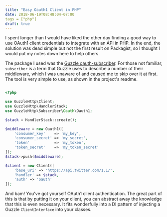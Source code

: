 ```yaml
---
title: "Easy Oauth1 Client in PHP"
date: 2018-06-19T08:48:04-07:00
tags = ["php"]
draft: true
---
```

I spent longer than I would have liked the other day finding a good way to
use OAuth1 client credentials to integrate with an API in PHP. In the end,
the solution was dead simple but not the first result on Packagist, so I
thought I would put my notes down here to help others.

The package I used was the [Guzzle oauth-subscriber](https://github.com/guzzle/oauth-subscriber).
For those not familiar, `subscriber` is a term that Guzzle uses to describe a
number of their middleware, which I was unaware of and caused me to skip over
it at first. The tool is very simple to use, as shown in the project's readme.

```php

<?php

use GuzzleHttp\Client;
use GuzzleHttp\HandlerStack;
use GuzzleHttp\Subscriber\Oauth\Oauth1;

$stack = HandlerStack::create();

$middleware = new Oauth1([
    'consumer_key'    => 'my_key',
    'consumer_secret' => 'my_secret',
    'token'           => 'my_token',
    'token_secret'    => 'my_token_secret'
]);
$stack->push($middleware);

$client = new Client([
    'base_uri' => 'https://api.twitter.com/1.1/',
    'handler' => $stack,
    'auth' => 'oauth'
]);
```

And bam! You've got yourself OAuth1 client authentication. The great part of
this is that by putting it on your client, you can abstract away the knowledge
that this is even necessary. It fits wonderfully into a DI pattern of injecting
a Guzzle `ClientInterface` into your classes.
